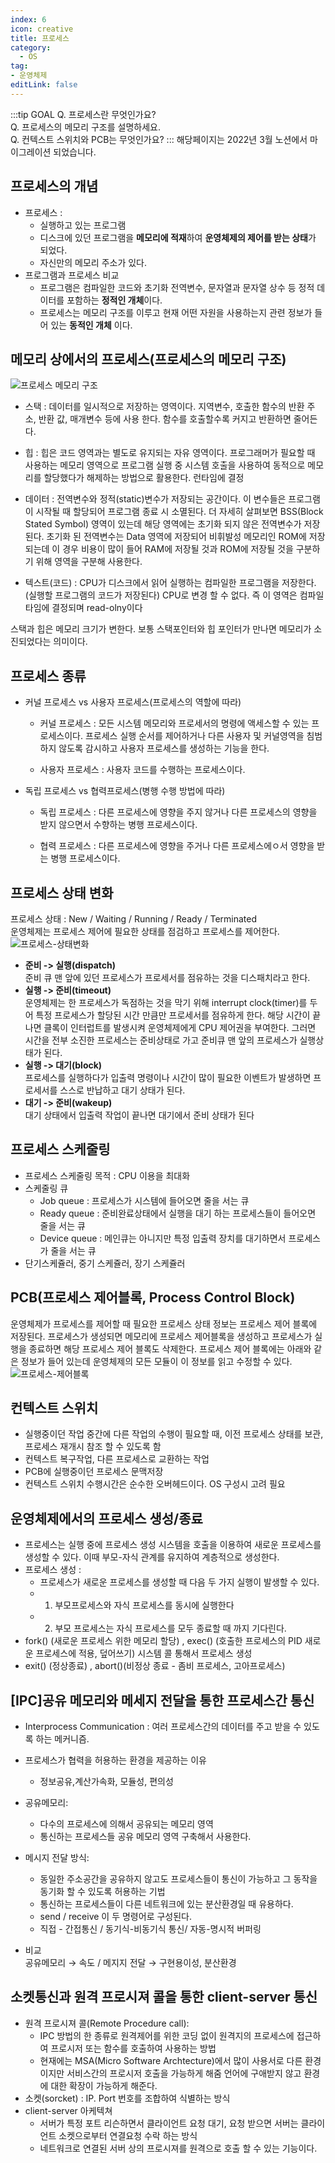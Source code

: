 ```yaml
---
index: 6
icon: creative
title: 프로세스
category:
  - OS
tag:
- 운영체제
editLink: false
---
```

:::tip GOAL
Q. 프로세스란 무엇인가요?  
Q. 프로세스의 메모리 구조를 설명하세요.  
Q. 컨텍스트 스위치와 PCB는 무엇인가요?
:::
해당페이지는 2022년 3월 노션에서 마이그레이션 되었습니다.  

## 프로세스의 개념

- 프로세스 : 
  * 실행하고 있는 프로그램
  * 디스크에 있던 프로그램을 **메모리에 적재**하여 **운영체제의 제어를 받는 상태**가 되었다. 
  * 자신만의 메모리 주소가 있다.
- 프로그램과 프로세스 비교  
   * 프로그램은 컴파일한 코드와 초기화 전역변수, 문자열과 문자열 상수 등 정적 데이터를 포함하는 **정적인 개체**이다.
   * 프로세스는 메모리 구조를 이루고 현재 어떤 자원을 사용하는지 관련 정보가 들어 있는 **동적인 개체** 이다.
##  메모리 상에서의 프로세스(프로세스의 메모리 구조)  
 ![프로세스 메모리 구조](./img/6-%ED%94%84%EB%A1%9C%EC%84%B8%EC%8A%A4-%EB%A9%94%EB%AA%A8%EB%A6%AC.png)
  - 스택 : 데이터를 일시적으로 저장하는 영역이다. 지역변수, 호출한 함수의 반환 주소, 반환 값, 매개변수 등에 사용 한다. 함수를 호출할수록 커지고 반환하면 줄어든다.
  
  - 힙 : 힙은 코드 영역과는 별도로 유지되는 자유 영역이다. 프로그래머가 필요할 때 사용하는 메모리 영역으로 프로그램 실행 중 시스템 호출을 사용하여 동적으로 메모리를 할당했다가 해제하는 방법으로 활용한다. 런타임에 결정

  - 데이터 :  전역변수와 정적(static)변수가 저장되는 공간이다. 이 변수들은 프로그램이 시작될 때 할당되어 프로그램 종료 시 소멸된다.
   더 자세히 살펴보면 BSS(Block Stated Symbol) 영역이 있는데 해당 영역에는 초기화 되지 않은 전역변수가 저장된다. 초기화 된 전역변수는 Data 영역에 저장되어 비휘발성 메모리인 ROM에 저장되는데 이 경우 비용이 많이 들어 RAM에 저장될 것과 ROM에 저장될 것을 구분하기 위해 영역을 구분해 사용한다.
   
  
   - 텍스트(코드) : CPU가 디스크에서 읽어 실행하는 컴파일한 프로그램을 저장한다.(실행할 프로그램의 코드가 저장된다) CPU로 변경 할 수 없다. 즉 이 영역은 컴파일 타임에 결정되며 read-olny이다
 
   스택과 힙은 메모리 크기가 변한다. 보통 스택포인터와 힙 포인터가 만나면 메모리가 소진되었다는 의미이다.
 

## 프로세스 종류

* 커널 프로세스 vs 사용자 프로세스(프로세스의 역할에 따라)

  *  커널 프로세스 :  모든 시스템 메모리와 프로세서의 명령에 액세스할 수 있는 프로세스이다. 프로세스 실행 순서를 제어하거나 다른 사용자 및 커널영역을 침범하지 않도록 감시하고 사용자 프로세스를 생성하는 기능을 한다.

  * 사용자 프로세스 : 사용자 코드를 수행하는 프로세스이다.

*  독립 프로세스 vs 협력프로세스(병행 수행 방법에 따라)

    * 독립 프로세스 : 다른 프로세스에 영향을 주지 않거나 다른 프로세스의 영향을 받지 않으면서 수향하는 병행 프로세스이다.

    * 협력 프로세스 : 다른 프로세스에 영향을 주거나 다른 프로세스에ㅇ서 영향을 받는 병행 프로세스이다.

## 프로세스 상태 변화  

프로세스 상태 : New /  Waiting / Running / Ready / Terminated    
운영체제는 프로세스 제어에 필요한 상태를 점검하고 프로세스를 제어한다.  
 ![프로세스-상태변화](./img/6-프로세스-상태변화.png)
* **준비 -> 실행(dispatch)**  
준비 큐 맨 앞에 있던 프로세스가 프로세서를 점유하는 것을 디스패치라고 한다.  
* **실행 -> 준비(timeout)**  
운영체제는 한 프로세스가 독점하는 것을 막기 위해 interrupt clock(timer)를 두어 특정 프로세스가 할당된 시간 만큼만 프로세서를 점유하게 한다. 해당 시간이 끝나면 클록이 인터럽트를 발생시켜 운영체제에게 CPU 제어권을 부여한다. 그러면 시간을 전부 소진한 프로세스는 준비상태로 가고 준비큐 맨 앞의 프로세스가 실행상태가 된다.
* **실행 -> 대기(block)**  
프로세스를 실행하다가 입출력 명령이나 시간이 많이 필요한 이벤트가 발생하면 프로세서를 스스로 반납하고 대기 상태가 된다.
* **대기 -> 준비(wakeup)**  
대기 상태에서 입출력 작업이 끝나면 대기에서 준비 상태가 된다


## 프로세스 스케줄링

- 프로세스 스케줄링 목적 : CPU 이용을 최대화
- 스케줄링 큐
  - Job queue : 프로세스가 시스템에 들어오면 줄을 서는 큐
  - Ready queue : 준비완료상태에서 실행을 대기 하는 프로세스들이 들어오면 줄을 서는 큐
  - Device queue : 메인큐는 아니지만 특정 입출력 장치를 대기하면서 프로세스가 줄을 서는 큐
- 단기스케쥴러, 중기 스케쥴러, 장기 스케쥴러

## PCB(프로세스 제어블록, Process Control Block)
운영체제가 프로세스를 제어할 때 필요한 프로세스 상태 정보는 프로세스 제어 블록에 저장된다. 프로세스가 생성되면 메모리에 프로세스 제어블록을 생성하고 프로세스가 실행을 종료하면 해당 프로세스 제어 블록도 삭제한다.
프로세스 제어 블록에는 아래와 같은 정보가 들어 있는데 운영체제의 모든 모듈이 이 정보를 읽고 수정할 수 있다.
 ![프로세스-제어블록](./img/6-PCB.png)

## 컨텍스트 스위치

- 실행중이던 작업 중간에 다른 작업의 수행이 필요할 때,
  이전 프로세스 상태를 보관, 프로세스 재개시 참조 할 수 있도록 함
- 컨텍스트 복구작업, 다른 프로세스로 교환하는 작업
- PCB에 실행중이던 프로세스 문맥저장
- 컨텍스트 스위치 수행시간은 순수한 오버헤드이다. OS 구성시 고려 필요

## 운영체제에서의 프로세스 생성/종료

- 프로세스는 실행 중에 프로세스 생성 시스템을 호출을 이용하여 새로운 프로세스를 생성할 수 있다. 이때 부모-자식 관계를 유지하여 계층적으로 생성한다. 
- 프로세스 생성 : 
  - 프로세스가 새로운 프로세스를 생성할 때 다음 두 가지 실행이 발생할 수 있다.
  - 1. 부모프로세스와 자식 프로세스를 동시에 실행한다
  - 2. 부모 프로세스는 자식 프로세스를 모두 종료할 때 까지 기다린다.
- fork() (새로운 프로세스 위한 메모리 할당) , exec() (호출한 프로세스의 PID 새로운 프로세스에 적용, 덮어쓰기) 시스템 콜 통해서 프로세스 생성
- exit() (정상종료) , abort()(비정상 종료 - 좀비 프로세스, 고아프로세스)

## [IPC]공유 메모리와 메세지 전달을 통한 프로세스간 통신

- Interprocess Communication : 여러 프로세스간의 데이터를 주고 받을 수 있도록 하는 메커니즘.
- 프로세스가 협력을 허용하는 환경을 제공하는 이유
  - 정보공유,계산가속화, 모듈성, 편의성
- 공유메모리: 
  - 다수의 프로세스에 의해서 공유되는 메모리 영역
  - 통신하는 프로세스들 공유 메모리 영역 구축해서 사용한다.

- 메시지 전달 방식:
  - 동일한 주소공간을 공유하지 않고도 프로세스들이 통신이 가능하고 그 동작을 동기화 할 수 있도록 허용하는 기법
  - 통신하는 프로세스들이 다른 네트워크에 있는 분산환경일 때 유용하다.
  - send / receive 이 두 명령어로 구성된다.
  - 직접 - 간접통신 / 동기식-비동기식 통신/ 자동-명시적 버퍼링
  
- 비교  
    공유메모리 → 속도 / 메지지 전달 → 구현용이성, 분산환경

## 소켓통신과 원격 프로시져 콜을 통한 client-server 통신
* 원격 프로시져 콜(Remote Procedure call):  
  * IPC 방법의 한 종류로 원격제어를 위한 코딩 없이 원격지의 프로세스에 접근하여 프로시저 또는 함수를 호출하여 사용하는 방법
  * 현재에는 MSA(Micro Software Archtecture)에서 많이 사용서로 다른 환경이지만 서비스간의 프로시저 호출을 가능하게 해줌 언어에 구애받지 않고 환경에 대한 확장이 가능하게 해준다.
* 소켓(sorcket) : IP. Port 번호를 조합하여 식별하는 방식
* client-server 아케텍쳐
  - 서버가 특정 포트 리슨하면서 클라이언트 요청 대기, 요청 받으면 서버는 클라이언트 소켓으로부터 연결요청 수락 하는 방식
  - 네트워크로 연결된 서버 상의 프로시져를 원격으로 호출 할 수 있는 기능이다.

